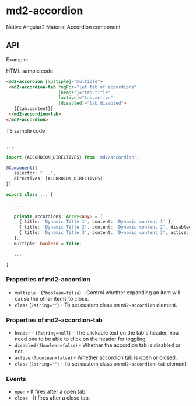 # md2-accordion

Native Angular2 Material Accordion component

## API

Example:
 
HTML sample code
 ```html
<md2-accordion [multiple]="multiple">
  <md2-accordion-tab *ngFor="let tab of accordions" 
                     [header]="tab.title" 
                     [active]="tab.active" 
                     [disabled]="tab.disabled">
    {{tab.content}}
  </md2-accordion-tab>
</md2-accordion>
 ```

TS sample code
 ```ts

...

import {ACCORDION_DIRECTIVES} from 'md2/accordion';

@Component({
    selector: "...",
    directives: [ACCORDION_DIRECTIVES]
})

export class ... {
    
    ...
   
    private accordions: Array<any> = [
      { title: 'Dynamic Title 1', content: 'Dynamic content 1' },
      { title: 'Dynamic Title 2', content: 'Dynamic content 2', disabled: true },
      { title: 'Dynamic Title 3', content: 'Dynamic content 3', active: true }
    ];
    multiple: boolean = false;

    ...

}
 ```

### Properties of md2-accordion

  - `multiple` - (`?boolean=false`) - Control whether expanding an item will cause the other items to close.
  - `class` (`?string=''`) - To set custom class on `md2-accordion` element.

### Properties of md2-accordion-tab

  - `header` - (`?string=null`) - The clickable text on the tab's header. You need one to be able to click on the header for toggling.
  - `disabled` (`?boolean=false`) - Whether the accordion tab is disabled or not.
  - `active` (`?boolean=false`) - Whether accordion tab is open or closed.
  - `class` (`?string=''`) - To set custom class on `md2-accordion-tab` element.

### Events

  - `open` - It fires after a open tab.
  - `close` - It fires after a close tab.

